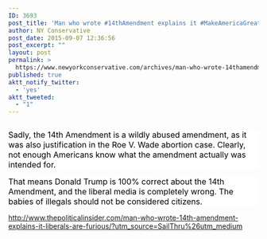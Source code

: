 ```yaml
---
ID: 3693
post_title: 'Man who wrote #14thAmendment explains it #MakeAmericaGreatAgain'
author: NY Conservative
post_date: 2015-09-07 12:36:56
post_excerpt: ""
layout: post
permalink: >
  https://www.newyorkconservative.com/archives/man-who-wrote-14thamendment-explains-it-makeamericagreatagain/
published: true
aktt_notify_twitter:
  - 'yes'
aktt_tweeted:
  - "1"
---
```

<p><img src="http://www.newyorkconservative.com/wp-content/uploads/2015/09/090715_1636_Manwhowrote1.jpg" alt=""/>
	</p><p style="background: white"><span style="color:black; font-size:12pt">Sadly, the 14th Amendment is a wildly abused amendment, as it was also justification in the Roe V. Wade abortion case. Clearly, not enough Americans know what the amendment actually was intended for.
</span></p><p style="background: white"><span style="color:black; font-size:12pt">That means Donald Trump is 100% correct about the 14th Amendment, and the liberal media is completely wrong. The babies of illegals should not be considered citizens.
</span></p><p><a href="http://www.thepoliticalinsider.com/man-who-wrote-14th-amendment-explains-it-liberals-are-furious/?utm_source=SailThru%26utm_medium">http://www.thepoliticalinsider.com/man-who-wrote-14th-amendment-explains-it-liberals-are-furious/?utm_source=SailThru%26utm_medium</a>
	</p>
